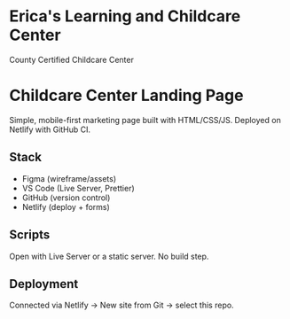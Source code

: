 # Erica's Learning and Childcare Center

County Certified Childcare Center

# Childcare Center Landing Page

Simple, mobile-first marketing page built with HTML/CSS/JS. 
Deployed on Netlify with GitHub CI.

## Stack

- Figma (wireframe/assets)
- VS Code (Live Server, Prettier)
- GitHub (version control)
- Netlify (deploy + forms)

## Scripts

Open with Live Server or a static server. No build step.

## Deployment

Connected via Netlify → New site from Git → select this repo.

